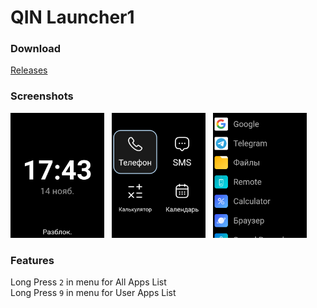# QIN Launcher1

### Download

[Releases](./releases/latest)

### Screenshots

<img src='./images/screen1.png' width='150'>&nbsp;&nbsp;&nbsp;<img src='./images/screen2.png' width='150'>&nbsp;&nbsp;&nbsp;<img src='./images/screen3.png' width='150'>

### Features

Long Press `2` in menu for All Apps List  
Long Press `9` in menu for User Apps List
